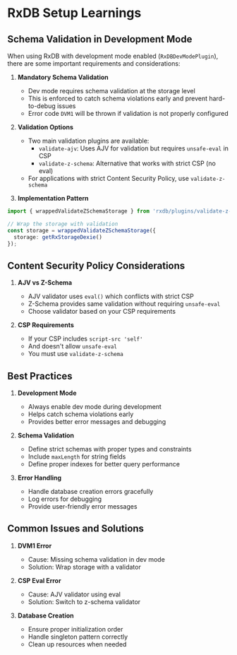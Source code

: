 # RxDB Setup Learnings

## Schema Validation in Development Mode

When using RxDB with development mode enabled (`RxDBDevModePlugin`), there are some important requirements and considerations:

1. **Mandatory Schema Validation**
   - Dev mode requires schema validation at the storage level
   - This is enforced to catch schema violations early and prevent hard-to-debug issues
   - Error code `DVM1` will be thrown if validation is not properly configured

2. **Validation Options**
   - Two main validation plugins are available:
     - `validate-ajv`: Uses AJV for validation but requires `unsafe-eval` in CSP
     - `validate-z-schema`: Alternative that works with strict CSP (no eval)
   - For applications with strict Content Security Policy, use `validate-z-schema`

3. **Implementation Pattern**
```typescript
import { wrappedValidateZSchemaStorage } from 'rxdb/plugins/validate-z-schema';

// Wrap the storage with validation
const storage = wrappedValidateZSchemaStorage({
  storage: getRxStorageDexie()
});
```

## Content Security Policy Considerations

1. **AJV vs Z-Schema**
   - AJV validator uses `eval()` which conflicts with strict CSP
   - Z-Schema provides same validation without requiring `unsafe-eval`
   - Choose validator based on your CSP requirements

2. **CSP Requirements**
   - If your CSP includes `script-src 'self'`
   - And doesn't allow `unsafe-eval`
   - You must use `validate-z-schema`

## Best Practices

1. **Development Mode**
   - Always enable dev mode during development
   - Helps catch schema violations early
   - Provides better error messages and debugging

2. **Schema Validation**
   - Define strict schemas with proper types and constraints
   - Include `maxLength` for string fields
   - Define proper indexes for better query performance

3. **Error Handling**
   - Handle database creation errors gracefully
   - Log errors for debugging
   - Provide user-friendly error messages

## Common Issues and Solutions

1. **DVM1 Error**
   - Cause: Missing schema validation in dev mode
   - Solution: Wrap storage with a validator

2. **CSP Eval Error**
   - Cause: AJV validator using eval
   - Solution: Switch to z-schema validator

3. **Database Creation**
   - Ensure proper initialization order
   - Handle singleton pattern correctly
   - Clean up resources when needed
